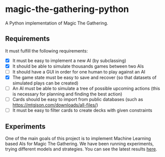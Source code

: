 # magic-the-gathering-python
A Python implementation of Magic The Gathering.

## Requirements
It must fulfill the following requirements:
- [x] It must be easy to implement a new AI (by subclassing)
- [x] It should be able to simulate thousands games between two AIs
- [ ] It should have a GUI in order for one human to play against an AI
- [x] The game state must be easy to save and recover (so that datasets of simulated plays can be created)
- [ ] An AI must be able to simulate a tree of possible upcoming actions (this is necessary for planning and finding the best action)
- [ ] Cards should be easy to import from public databases (such as https://mtgjson.com/downloads/all-files/)
- [ ] It must be easy to filter cards to create decks with given constraints

## Experiments
One of the main goals of this project is to implement Machine Learning based AIs for Magic The Gathering. We have been running experiments, trying different models and strategies. You can see the latest results [here](docs/experiments.md).
